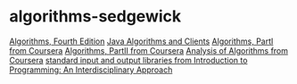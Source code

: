 algorithms-sedgewick
====================
[Algorithms, Fourth Edition](http://goo.gl/T95g6)
[Java Algorithms and Clients](http://algs4.cs.princeton.edu/code/)
[Algorithms, PartI from Coursera](https://www.coursera.org/course/algs4partI)
[Algorithms, PartII from Coursera](https://www.coursera.org/course/algs4partII)
[Analysis of Algorithms from Coursera](https://www.coursera.org/course/aofa)
[standard input and output libraries from Introduction to Programming: An Interdisciplinary Approach](http://introcs.cs.princeton.edu/java/stdlib/)
